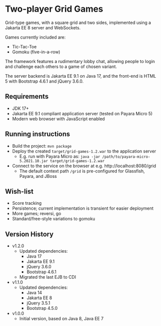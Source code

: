 # Two-player Grid Games

Grid-type games, with a square grid and two sides, implemented using a Jakarta EE 8 server and WebSockets.

Games currently included are:

* Tic-Tac-Toe
* Gomoku (five-in-a-row)

The framework features a rudimentary lobby chat, allowing people to login and challenge each others to a game of chosen variant.

The server backend is Jakarta EE 9.1 on Java 17, and the front-end is HTML 5 with Bootstrap 4.6.1 and jQuery 3.6.0.

## Requirements

* JDK 17+
* Jakarta EE 9.1 compliant application server (tested on Payara Micro 5)
* Modern web browser with JavaScript enabled

## Running instructions

* Build the project: `mvn package`
* Deploy the created `target/grid-games-1.2.war` to the application server
  * E.g. run with Payara Micro as: `java -jar /path/to/payara-micro-5.2021.10.jar target/grid-games-1.2.war`
* Connect to the service on the browser at e.g. http://localhost:8080/grid
  * The default context path `/grid` is pre-configured for Glassfish, Payara, and JBoss

## Wish-list

* Score tracking
* Persistence; current implementation is transient for easier deployment
* More games; reversi, go
* Standard/free-style variations to gomoku

## Version History

* v1.2.0
  * Updated dependencies:
    * Java 17
    * Jakarta EE 9.1
    * jQuery 3.6.0
    * Bootstrap 4.6.1
  * Migrated the last EJB to CDI
* v1.1.0
  * Updated dependencies:
    * Java 14
    * Jakarta EE 8
    * jQuery 3.5.1
    * Bootstrap 4.5.0
* v1.0.0
  * Initial version, based on Java 8, Java EE 7
